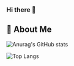 ### Hi there 👋

<!--
**barissozudogru/barissozudogru** is a ✨ _special_ ✨ repository because its `README.md` (this file) appears on your GitHub profile.

Here are some ideas to get you started:

- 🔭 I’m currently working on ...
- 🌱 I’m currently learning ...
- 👯 I’m looking to collaborate on ...
- 🤔 I’m looking for help with ...
- 💬 Ask me about ...
- 📫 How to reach me: ...
- 😄 Pronouns: ...
- ⚡ Fun fact: ...
-->

## 🚀 About Me

![Anurag's GitHub stats](https://github-readme-stats.vercel.app/api?username=barissozudogru&hide=contribs,prs&show_icons=true&theme=tokyonight&count_private=true)

![Top Langs](https://github-readme-stats.vercel.app/api/top-langs/?username=barissozudogru&layout=compact&show_icons=true&theme=tokyonight&count_private=true)

